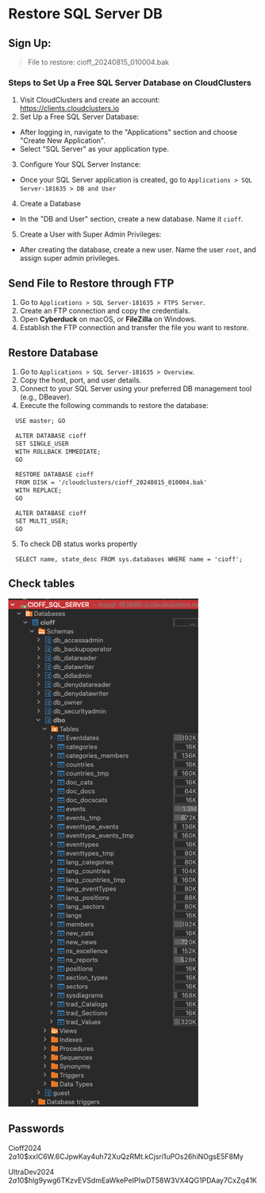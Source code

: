 # Restore SQL Server DB

## Sign Up:

> File to restore: cioff_20240815_010004.bak

### Steps to Set Up a Free SQL Server Database on CloudClusters

1. Visit CloudClusters and create an account: https://clients.cloudclusters.io
2. Set Up a Free SQL Server Database:

- After logging in, navigate to the "Applications" section and choose "Create New Application".
- Select "SQL Server" as your application type.

3. Configure Your SQL Server Instance:

- Once your SQL Server application is created, go to `Applications > SQL Server-181635 > DB and User`

4. Create a Database

- In the "DB and User" section, create a new database. Name it `cioff`.

5. Create a User with Super Admin Privileges:

- After creating the database, create a new user. Name the user `root`, and assign super admin privileges.

## Send File to Restore through FTP

1. Go to `Applications > SQL Server-181635 > FTPS Server`.
2. Create an FTP connection and copy the credentials.
3. Open **Cyberduck** on macOS, or **FileZilla** on Windows.
4. Establish the FTP connection and transfer the file you want to restore.

## Restore Database

1. Go to `Applications > SQL Server-181635 > Overview`.
2. Copy the host, port, and user details.
3. Connect to your SQL Server using your preferred DB management tool (e.g., DBeaver).
4. Execute the following commands to restore the database:

```
  USE master; GO
```

```
  ALTER DATABASE cioff
  SET SINGLE_USER
  WITH ROLLBACK IMMEDIATE;
  GO
```

```
  RESTORE DATABASE cioff
  FROM DISK = '/cloudclusters/cioff_20240815_010004.bak'
  WITH REPLACE;
  GO
```

```
  ALTER DATABASE cioff
  SET MULTI_USER;
  GO
```

5. To check DB status works propertly

```
  SELECT name, state_desc FROM sys.databases WHERE name = 'cioff';
```

## Check tables

![image](./database.png)

## Passwords

Cioff2024
$2a$10$xxIC6W.6CJpwKay4uh72XuQzRMt.kCjsri1uPOs26hiNOgsE5F8My

UltraDev2024
$2a$10$hlg9ywg6TKzvEVSdmEaWkePeIPIwDT58W3VX4QG1PDAay7CxZq41K
